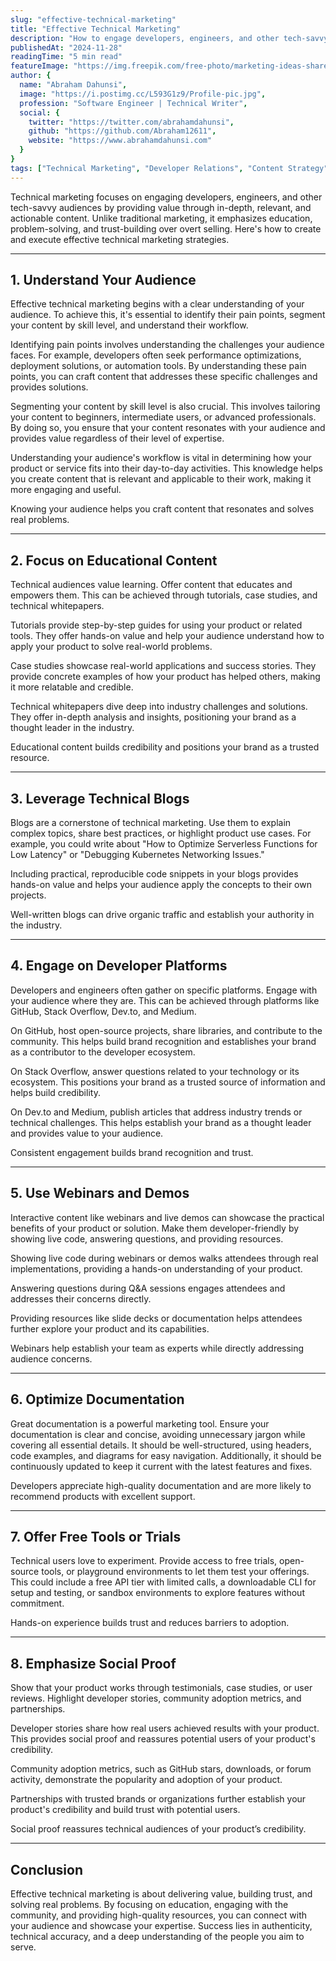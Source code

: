```yaml
---
slug: "effective-technical-marketing"
title: "Effective Technical Marketing"
description: "How to engage developers, engineers, and other tech-savvy audiences through value-driven content"
publishedAt: "2024-11-28"
readingTime: "5 min read"
featureImage: "https://img.freepik.com/free-photo/marketing-ideas-share-research-planning-concept_53876-127431.jpg"
author: {
  name: "Abraham Dahunsi",
  image: "https://i.postimg.cc/L593G1z9/Profile-pic.jpg",
  profession: "Software Engineer | Technical Writer",
  social: {
    twitter: "https://twitter.com/abrahamdahunsi",
    github: "https://github.com/Abraham12611",
    website: "https://www.abrahamdahunsi.com"
  }
}
tags: ["Technical Marketing", "Developer Relations", "Content Strategy"]
---
```


Technical marketing focuses on engaging developers, engineers, and other tech-savvy audiences by providing value through in-depth, relevant, and actionable content. Unlike traditional marketing, it emphasizes education, problem-solving, and trust-building over overt selling. Here's how to create and execute effective technical marketing strategies.

---

## 1. **Understand Your Audience**

Effective technical marketing begins with a clear understanding of your audience. To achieve this, it's essential to identify their pain points, segment your content by skill level, and understand their workflow.

Identifying pain points involves understanding the challenges your audience faces. For example, developers often seek performance optimizations, deployment solutions, or automation tools. By understanding these pain points, you can craft content that addresses these specific challenges and provides solutions.

Segmenting your content by skill level is also crucial. This involves tailoring your content to beginners, intermediate users, or advanced professionals. By doing so, you ensure that your content resonates with your audience and provides value regardless of their level of expertise.

Understanding your audience's workflow is vital in determining how your product or service fits into their day-to-day activities. This knowledge helps you create content that is relevant and applicable to their work, making it more engaging and useful.

Knowing your audience helps you craft content that resonates and solves real problems.

---

## 2. **Focus on Educational Content**

Technical audiences value learning. Offer content that educates and empowers them. This can be achieved through tutorials, case studies, and technical whitepapers.

Tutorials provide step-by-step guides for using your product or related tools. They offer hands-on value and help your audience understand how to apply your product to solve real-world problems.

Case studies showcase real-world applications and success stories. They provide concrete examples of how your product has helped others, making it more relatable and credible.

Technical whitepapers dive deep into industry challenges and solutions. They offer in-depth analysis and insights, positioning your brand as a thought leader in the industry.

Educational content builds credibility and positions your brand as a trusted resource.

---

## 3. **Leverage Technical Blogs**

Blogs are a cornerstone of technical marketing. Use them to explain complex topics, share best practices, or highlight product use cases. For example, you could write about "How to Optimize Serverless Functions for Low Latency" or "Debugging Kubernetes Networking Issues."

Including practical, reproducible code snippets in your blogs provides hands-on value and helps your audience apply the concepts to their own projects.

Well-written blogs can drive organic traffic and establish your authority in the industry.

---

## 4. **Engage on Developer Platforms**

Developers and engineers often gather on specific platforms. Engage with your audience where they are. This can be achieved through platforms like GitHub, Stack Overflow, Dev.to, and Medium.

On GitHub, host open-source projects, share libraries, and contribute to the community. This helps build brand recognition and establishes your brand as a contributor to the developer ecosystem.

On Stack Overflow, answer questions related to your technology or its ecosystem. This positions your brand as a trusted source of information and helps build credibility.

On Dev.to and Medium, publish articles that address industry trends or technical challenges. This helps establish your brand as a thought leader and provides value to your audience.

Consistent engagement builds brand recognition and trust.

---

## 5. **Use Webinars and Demos**

Interactive content like webinars and live demos can showcase the practical benefits of your product or solution. Make them developer-friendly by showing live code, answering questions, and providing resources.

Showing live code during webinars or demos walks attendees through real implementations, providing a hands-on understanding of your product.

Answering questions during Q&A sessions engages attendees and addresses their concerns directly.

Providing resources like slide decks or documentation helps attendees further explore your product and its capabilities.

Webinars help establish your team as experts while directly addressing audience concerns.

---

## 6. **Optimize Documentation**

Great documentation is a powerful marketing tool. Ensure your documentation is clear and concise, avoiding unnecessary jargon while covering all essential details. It should be well-structured, using headers, code examples, and diagrams for easy navigation. Additionally, it should be continuously updated to keep it current with the latest features and fixes.

Developers appreciate high-quality documentation and are more likely to recommend products with excellent support.

---

## 7. **Offer Free Tools or Trials**

Technical users love to experiment. Provide access to free trials, open-source tools, or playground environments to let them test your offerings. This could include a free API tier with limited calls, a downloadable CLI for setup and testing, or sandbox environments to explore features without commitment.

Hands-on experience builds trust and reduces barriers to adoption.

---

## 8. **Emphasize Social Proof**

Show that your product works through testimonials, case studies, or user reviews. Highlight developer stories, community adoption metrics, and partnerships.

Developer stories share how real users achieved results with your product. This provides social proof and reassures potential users of your product's credibility.

Community adoption metrics, such as GitHub stars, downloads, or forum activity, demonstrate the popularity and adoption of your product.

Partnerships with trusted brands or organizations further establish your product's credibility and build trust with potential users.

Social proof reassures technical audiences of your product’s credibility.

---

## Conclusion

Effective technical marketing is about delivering value, building trust, and solving real problems. By focusing on education, engaging with the community, and providing high-quality resources, you can connect with your audience and showcase your expertise. Success lies in authenticity, technical accuracy, and a deep understanding of the people you aim to serve.

